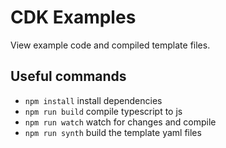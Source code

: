 # CDK Examples

View example code and compiled template files.

## Useful commands

* `npm install`     install dependencies
* `npm run build`   compile typescript to js
* `npm run watch`   watch for changes and compile
* `npm run synth`   build the template yaml files